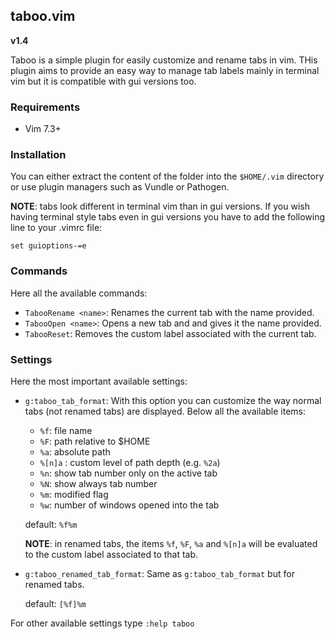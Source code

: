 ## taboo.vim

**v1.4**

Taboo is a simple plugin for easily customize and rename tabs in vim. THis
plugin aims to provide an easy way to manage tab labels mainly in terminal vim
but it is compatible with gui versions too.


### Requirements
* Vim 7.3+


### Installation
You can either extract the content of the folder into the `$HOME/.vim`
directory or use plugin managers such as Vundle or Pathogen.

**NOTE**: tabs look different in terminal vim than in gui versions. If you wish
having terminal style tabs even in gui versions you have to add the following
line to your .vimrc file:  

```
set guioptions-=e
```


### Commands

Here all the available commands:

* `TabooRename <name>`: Renames the current tab with the name provided.
* `TabooOpen <name>`: Opens a new tab and and gives it the name provided. 
* `TabooReset`: Removes the custom label associated with the current tab.


### Settings

Here the most important available settings:

* `g:taboo_tab_format`: With this option you can customize the way normal tabs (not
  renamed tabs) are displayed. Below all the available items: 

    - `%f`: file name
    - `%F`: path relative to $HOME
    - `%a`: absolute path
    - `%[n]a` : custom level of path depth (e.g. `%2a`)
    - `%n`: show tab number only on the active tab
    - `%N`: show always tab number
    - `%m`: modified flag
    - `%w`: number of windows opened into the tab

    default: `%f%m` 

    **NOTE**: in renamed tabs, the items `%f`, `%F`, `%a` and `%[n]a` will be evaluated to the custom label associated to that tab.

* `g:taboo_renamed_tab_format`: Same as `g:taboo_tab_format` but for renamed tabs.

    default: `[%f]%m` 

For other available settings type `:help taboo`
